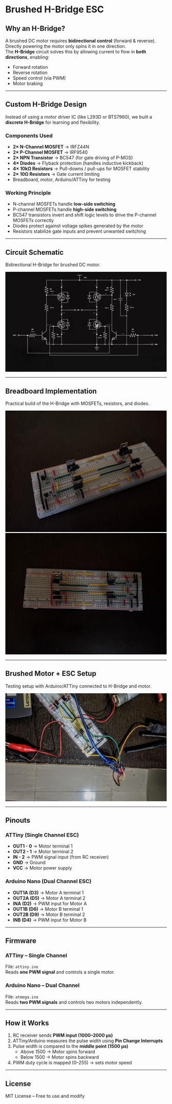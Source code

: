 # Brushed H-Bridge ESC

## Why an H-Bridge?
A brushed DC motor requires **bidirectional control** (forward & reverse).  
Directly powering the motor only spins it in one direction.  
The **H-Bridge** circuit solves this by allowing current to flow in **both directions**, enabling:  
- Forward rotation  
- Reverse rotation  
- Speed control (via PWM)  
- Motor braking  

---

## Custom H-Bridge Design
Instead of using a motor driver IC (like L293D or BTS7960), we built a **discrete H-Bridge** for learning and flexibility.  

### Components Used
- **2× N-Channel MOSFET** → IRFZ44N  
- **2× P-Channel MOSFET** → IRF9540  
- **2× NPN Transistor** → BC547 (for gate driving of P-MOS)  
- **4× Diodes** → Flyback protection (handles inductive kickback)  
- **4× 10kΩ Resistors** → Pull-downs / pull-ups for MOSFET stability  
- **2× 10Ω Resistors** → Gate current limiting  
- Breadboard, motor, Arduino/ATTiny for testing  

### Working Principle
- N-channel MOSFETs handle **low-side switching**  
- P-channel MOSFETs handle **high-side switching**  
- BC547 transistors invert and shift logic levels to drive the P-channel MOSFETs correctly  
- Diodes protect against voltage spikes generated by the motor  
- Resistors stabilize gate inputs and prevent unwanted switching  

---

##  Circuit Schematic
Bidirectional H-Bridge for brushed DC motor.  

![Circuit Schematic](circuit_schematic.jpg)

---

## Breadboard Implementation
Practical build of the H-Bridge with MOSFETs, resistors, and diodes.  

![H-Bridge Breadboard](hbridge_breadboard.jpg)  
![H-Bridge Breadboard 2](hbridge_breadboard2.jpg)

---

## Brushed Motor + ESC Setup
Testing setup with Arduino/ATTiny connected to H-Bridge and motor.  

![Brushed Motor ESC Setup](brushed_motor_esc.jpg)

---

## Pinouts

### ATTiny (Single Channel ESC)
- **OUT1 - 0** → Motor terminal 1  
- **OUT2 - 1** → Motor terminal 2  
- **IN   - 2** → PWM signal input (from RC receiver)  
- **GND** → Ground  
- **VCC** → Motor power supply  

### Arduino Nano (Dual Channel ESC)
- **OUT1A (D3)** → Motor A terminal 1  
- **OUT2A (D5)** → Motor A terminal 2  
- **INA   (D2)** → PWM input for Motor A  
- **OUT1B (D6)** → Motor B terminal 1  
- **OUT2B (D9)** → Motor B terminal 2  
- **INB   (D4)** → PWM input for Motor B  

---

## Firmware

### ATTiny – Single Channel
File: `attiny.ino`  
Reads **one PWM signal** and controls a single motor.  

### Arduino Nano – Dual Channel
File: `atmega.ino`  
Reads **two PWM signals** and controls two motors independently.  

---

## How it Works
1. RC receiver sends **PWM input (1000–2000 µs)**  
2. ATTiny/Arduino measures the pulse width using **Pin Change Interrupts**  
3. Pulse width is compared to the **middle point (1500 µs)**  
   - Above 1500 → Motor spins forward  
   - Below 1500 → Motor spins backward  
4. PWM duty cycle is mapped (0–255) → sets motor speed  

---

## License
MIT License – Free to use and modify  
